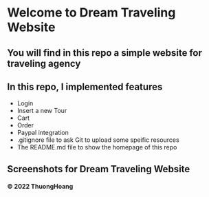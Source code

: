 

# Welcome to Dream Traveling Website
## You will find in this repo a simple website for traveling agency


## In this repo, I implemented features
* Login
* Insert a new Tour
* Cart
* Order
* Paypal integration
* .gitignore file to ask Git to upload some speific resources
* The README.md file to show the homepage of this repo
 

## Screenshots for Dream Traveling Website

#### © 2022 ThuongHoang